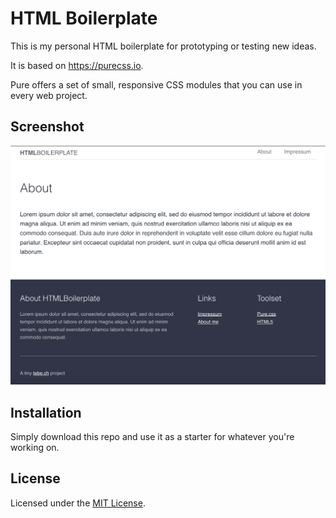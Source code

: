 # HTML Boilerplate

This is my personal HTML boilerplate for prototyping or testing new ideas.

It is based on https://purecss.io.

Pure offers a set of small, responsive CSS modules that you can use in every web project.

## Screenshot

![Screenshot](screenshot.png)

## Installation

Simply download this repo and use it as a starter for whatever you're working on.

## License

Licensed under the [MIT License](https://github.com/tbreuss/html-boilerplate/blob/master/LICENSE).

